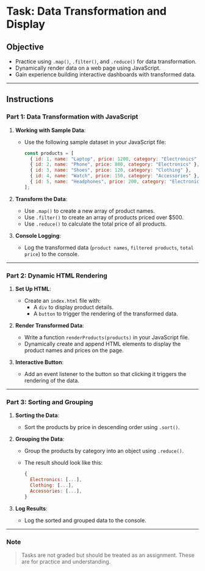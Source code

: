 # Task: Data Transformation and Display

## Objective

- Practice using `.map()`, `.filter()`, and `.reduce()` for data transformation.
- Dynamically render data on a web page using JavaScript.
- Gain experience building interactive dashboards with transformed data.

---

## Instructions

### Part 1: Data Transformation with JavaScript

1. **Working with Sample Data**:

   - Use the following sample dataset in your JavaScript file:

     ```javascript
     const products = [
       { id: 1, name: "Laptop", price: 1200, category: "Electronics" },
       { id: 2, name: "Phone", price: 800, category: "Electronics" },
       { id: 3, name: "Shoes", price: 120, category: "Clothing" },
       { id: 4, name: "Watch", price: 150, category: "Accessories" },
       { id: 5, name: "Headphones", price: 200, category: "Electronics" },
     ];
     ```

2. **Transform the Data**:

   - Use `.map()` to create a new array of product names.
   - Use `.filter()` to create an array of products priced over $500.
   - Use `.reduce()` to calculate the total price of all products.

3. **Console Logging**:

   - Log the transformed data (`product names`, `filtered products`, `total price`) to the console.

---

### Part 2: Dynamic HTML Rendering

1. **Set Up HTML**:

   - Create an `index.html` file with:
     - A `div` to display product details.
     - A `button` to trigger the rendering of the transformed data.

2. **Render Transformed Data**:

   - Write a function `renderProducts(products)` in your JavaScript file.
   - Dynamically create and append HTML elements to display the product names and prices on the page.

3. **Interactive Button**:

   - Add an event listener to the button so that clicking it triggers the rendering of the data.

---

### Part 3: Sorting and Grouping

1. **Sorting the Data**:

   - Sort the products by price in descending order using `.sort()`.

2. **Grouping the Data**:

   - Group the products by category into an object using `.reduce()`.

   - The result should look like this:

     ```javascript
     {
       Electronics: [...],
       Clothing: [...],
       Accessories: [...],
     }
     ```

3. **Log Results**:

   - Log the sorted and grouped data to the console.

---

### Note

> Tasks are not graded but should be treated as an assignment. These are for practice and understanding.
